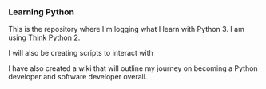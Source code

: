 ### Learning Python

This is the repository where I'm logging what I learn with Python 3. I am using [Think Python 2](http://greenteapress.com/wp/think-python-2e/).  

I will also be creating scripts to interact with

I have also created a wiki that will outline my journey on becoming a Python developer and software developer overall.
